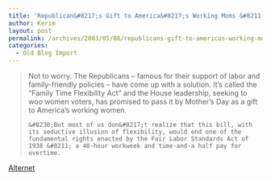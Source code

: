 ```yaml
---
title: 'Republican&#8217;s Gift to America&#8217;s Working Moms &#8211; No Overtime!'
author: Kerim
layout: post
permalink: /archives/2003/05/08/republicans-gift-to-americas-working-moms-no-overtime/
categories:
  - Old Blog Import
---
```


>   Not to worry. The Republicans &#8211; famous for their support of labor and family-friendly policies &#8211; have come up with a solution. It&#8217;s called the &#8220;Family Time Flexibility Act&#8221; and the House leadership, seeking to woo women voters, has promised to pass it by Mother&#8217;s Day as a gift to America&#8217;s working women.  
>   
>   
>     &#8230;But most of us don&#8217;t realize that this bill, with its seductive illusion of flexibility, would end one of the fundamental rights enacted by the Fair Labor Standards Act of 1938 &#8211; a 40-hour workweek and time-and-a half pay for overtime.
>   


<a href="http://www.alternet.org/story.html?StoryID=15834" onclick="_gaq.push(['_trackEvent', 'outbound-article', 'http://www.alternet.org/story.html?StoryID=15834', 'Alternet']);" >Alternet</a>

